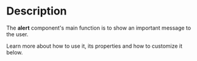 # Description

The **alert** component's main function is to show an important message to the user.

Learn more about how to use it, its properties and how to customize it below.

